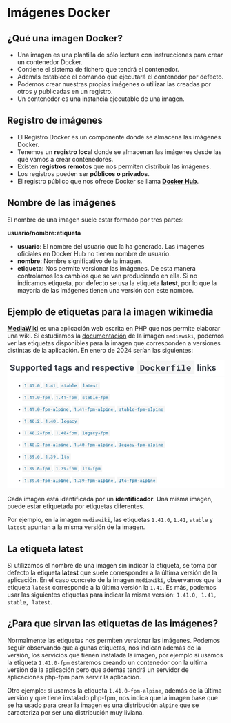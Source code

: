 # Imágenes Docker

## ¿Qué una imagen Docker?

* Una imagen es una plantilla de sólo lectura con instrucciones para crear un contenedor Docker. 
* Contiene el sistema de fichero que tendrá el contenedor. 
* Además establece el comando que ejecutará el contenedor por defecto. 
* Podemos crear nuestras propias imágenes o utilizar las creadas por otros y publicadas en un registro. 
* Un contenedor es una instancia ejecutable de una imagen. 

## Registro de imágenes

* El Registro Docker es un componente donde se almacena las imágenes Docker.
* Tenemos un **registro local** donde se almacenan las imágenes desde las que vamos a crear contenedores. 
* Existen **registros remotos** que nos permiten distribuir las imágenes.
* Los registros pueden ser **públicos o privados**. 
* El registro público que nos ofrece Docker se llama [**Docker Hub**](https://hub.docker.com/). 

## Nombre de las imágenes

El nombre de una imagen suele estar formado por tres partes:

**usuario/nombre:etiqueta**

* **usuario**: El nombre del usuario que la ha generado. Las imágenes oficiales en Docker Hub no tienen nombre de usuario.
* **nombre**: Nombre significativo de la imagen.
* **etiqueta**: Nos permite versionar las imágenes. De esta manera controlamos los cambios que se van produciendo en ella. Si no indicamos etiqueta, por defecto se usa la etiqueta **latest**, por lo que la mayoría de las imágenes tienen una versión con este nombre.

## Ejemplo de etiquetas para la imagen wikimedia

[**MediaWiki**](https://www.mediawiki.org/wiki/MediaWiki/es) es una aplicación web escrita en PHP que nos permite elaborar una wiki. Si estudiamos la [documentación](https://hub.docker.com/_/mediawiki) de la imagen `mediawiki`, podemos ver las etiquetas disponibles para la imagen que corresponden a versiones distintas de la aplicación. En enero de 2024 serían las siguientes:

![ ](img/mediawiki_versiones.png)

Cada imagen está identificada por un **identificador**. Una misma imagen, puede estar etiquetada por etiquetas diferentes.

Por ejemplo, en la imagen `mediawiki`, las etiquetas `1.41.0`, `1.41`, `stable` y `latest` apuntan a la misma versión de la imagen.

## La etiqueta latest

Si utilizamos el nombre de una imagen sin indicar la etiqueta, se toma por defecto la etiqueta **latest** que suele corresponder a la última versión de la aplicación. En el caso concreto de la imagen `mediawiki`, observamos que la etiqueta `latest` corresponde a la última versión la `1.41`. Es más, podemos usar las siguientes etiquetas para indicar la misma versión: `1.41.0, 1.41, stable, latest`.

## ¿Para que sirvan las etiquetas de las imágenes?

Normalmente las etiquetas nos permiten versionar las imágenes. Podemos seguir observando que algunas etiquetas, nos indican además de la versión, los servicios que tienen instalada la imagen, por ejemplo si usamos la etiqueta `1.41.0-fpm` estaremos creando un contenedor con la ultima versión de la aplicación pero que además tendrá un servidor de aplicaciones php-fpm para servir la aplicación.

Otro ejemplo: si usamos la etiqueta `1.41.0-fpm-alpine`, además de la última versión y que tiene instalado php-fpm, nos indica que la imagen base que se ha usado para crear la imagen es una distribución `alpine` que se caracteriza por ser una distribución muy liviana.

